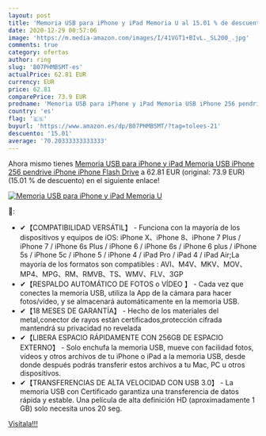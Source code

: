 ```yaml
---
layout: post
title: 'Memoria USB para iPhone y iPad Memoria U al 15.01 % de descuento'
date: 2020-12-29 00:57:06
image: 'https://m.media-amazon.com/images/I/41VGT1+BIvL._SL200_.jpg'
comments: true
category: ofertas
author: ring
slug: 'B07PHMBSMT-es'
actualPrice: 62.81 EUR
currency: EUR
price: 62.81
comparePrice: 73.9 EUR
prodname: 'Memoria USB para iPhone y iPad Memoria USB iPhone 256 pendrive iPhone iPhone Flash Drive'
country: 'es'
flag: '🇪🇸'
buyurl: 'https://www.amazon.es/dp/B07PHMBSMT/?tag=tolees-21'
descuento: '15.01'
average: '70.20333333333333'
---
```


Ahora mismo tienes [Memoria USB para iPhone y iPad Memoria USB iPhone 256 pendrive iPhone iPhone Flash Drive](https://www.amazon.es/dp/B07PHMBSMT/?tag=tolees-21) a 62.81 EUR (original: 73.9 EUR) (15.01 %  de descuento) en el siguiente enlace!

[![Memoria USB para iPhone y iPad Memoria U](https://m.media-amazon.com/images/I/41VGT1+BIvL._SL200_.jpg)](https://www.amazon.es/dp/B07PHMBSMT/?tag=tolees-21)

🔎:

- ✔【COMPATIBILIDAD VERSÁTIL】 - Funciona con la mayoría de los dispositivos y equipos de iOS: iPhone X、iPhone 8、iPhone 7 Plus / iPhone 7 / iPhone 6s Plus / iPhone 6 / iPhone 6s / iPhone 6 plus / iPhone 5s / iPhone 5c / iPhone 5 / iPhone 4 / iPad Pro / iPad 4 / iPad Air;La mayoría de los formatos son compatibles : AVI、M4V、MKV、MOV、MP4、MPG、RM、RMVB、TS、WMV、FLV、3GP
- ✔【RESPALDO AUTOMÁTICO DE FOTOS o VÍDEO 】 - Cada vez que conectes la memoria USB, utiliza la App de la cámara para hacer fotos/vídeo, y se almacenará automáticamente en la memoria USB.
- ✔【18 MESES DE GARANTÍA】 - Hecho de los materiales del metal,conector de rayos están certificados,protección cifrada mantendrá su privacidad no revelada
- ✔【LIBERA ESPACIO RÁPIDAMENTE CON 256GB DE ESPACIO EXTERNO】 - Solo enchufa la memoria USB, mueve con facilidad fotos, vídeos y otros archivos de tu iPhone o iPad a la memoria USB, desde donde después podrás transferir estos archivos a tu Mac, PC u otros dispositivos.
- ✔【TRANSFERENCIAS DE ALTA VELOCIDAD CON USB 3.0】 - La memoria USB con Certificado garantiza una transferencia de datos rápida y estable. Una película de alta definición HD (aproximadamente 1 GB) solo necesita unos 20 seg.

[Visítala!!!](https://www.amazon.es/dp/B07PHMBSMT/?tag=tolees-21)
